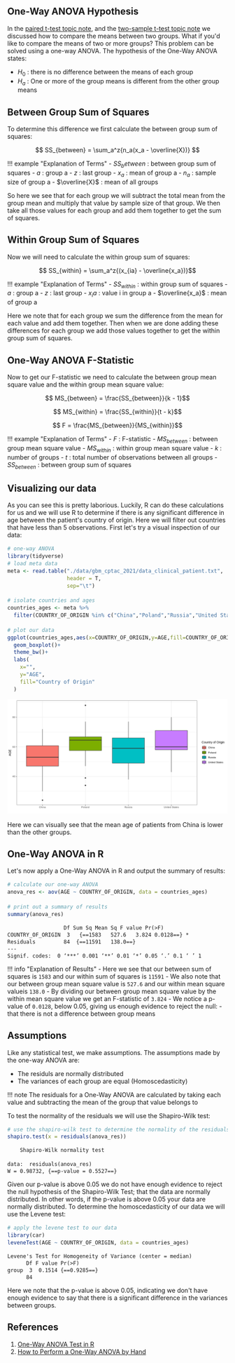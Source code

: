 ## One-Way ANOVA Hypothesis 

In the [paired t-test topic note](paired-t-test.md), and the [two-sample t-test topic note](two-t-test.md) we discussed how to compare the means between
two groups. What if you'd like to compare the means of two or more groups? This problem can be solved using a one-way ANOVA. The hypothesis of the One-Way
ANOVA states:

- $H_0$ : there is no difference between the means of each group
- $H_a$ : One or more of the group means is different from the other group means

## Between Group Sum of Squares

To determine this difference we first calculate the between group sum of squares:

$$ SS_{between} =  \sum_a^z{n_a(x_a - \overline{X})} $$

!!! example "Explanation of Terms"
    - $SS_between$ : between group sum of squares
    - $a$ : group a
    - $z$ : last group
    - $x_a$ : mean of group a
    - $n_a$ : sample size of group a
    - $\overline{X}$ : mean of all groups
    
So here we see that for each group we will subtract the total mean from the group mean and multiply that value by sample size of that group. We then take 
all those values for each group and add them together to get the sum of squares. 

## Within Group Sum of Squares

Now we will need to calculate the within group sum of squares:

$$ SS_{within} = \sum_a^z{(x_{ia} - \overline{x_a})}$$
    
!!! example "Explanation of Terms"
    - $SS_{within}$ : within group sum of squares
    - $a$ : group a
    - $z$ : last group
    - $x_ia$ : value i in group a
    - $\overline{x_a}$ : mean of group a
    
Here we note that for each group we sum the difference from the mean for each value and add them together. Then when we are done adding these differences 
for each group we add those values together to get the within group sum of squares.

## One-Way ANOVA F-Statistic

Now to get our F-statistic we need to calculate the between group mean square value and the within group mean square value:

$$ MS_{between} = \frac{SS_{between}}{k - 1}$$

$$ MS_{within} = \frac{SS_{within}}{t - k}$$

$$ F = \frac{MS_{between}}{MS_{within}}$$

!!! example "Explanation of Terms"
    - $F$ : F-statistic
    - $MS_{between}$ : between group mean square value
    - $MS_{within}$ : within group mean square value
    - $k$ : number of groups
    - $t$ : total number of observations between all groups
    - $SS_{between}$ : between group sum of squares

## Visualizing our data

As you can see this is pretty laborious. Luckily, R can do these calculations for us and we will use R to determine if there is any significant 
difference in age between the patient's country of origin. Here we will filter out countries that have less than 5 observations. First let's try a 
visual inspection of our data:

```R
# one-way ANOVA
library(tidyverse)
# load meta data
meta <- read.table("./data/gbm_cptac_2021/data_clinical_patient.txt",
                   header = T,
                   sep="\t")

# isolate countries and ages
countries_ages <- meta %>%
  filter(COUNTRY_OF_ORIGIN %in% c("China","Poland","Russia","United States"))

# plot our data
ggplot(countries_ages,aes(x=COUNTRY_OF_ORIGIN,y=AGE,fill=COUNTRY_OF_ORIGIN)) +
  geom_boxplot()+
  theme_bw()+
  labs(
    x="",
    y="AGE",
    fill="Country of Origin"
  )
```

![](images/one-anova-groups.png)

Here we can visually see that the mean age of patients from China is lower than the other groups.

## One-Way ANOVA in R

Let's now apply a One-Way ANOVA in R and output the summary of results:

```R
# calculate our one-way ANOVA
anova_res <- aov(AGE ~ COUNTRY_OF_ORIGIN, data = countries_ages)

# print out a summary of results
summary(anova_res)
```

```
                  Df Sum Sq Mean Sq F value Pr(>F)  
COUNTRY_OF_ORIGIN  3   {==1583   527.6   3.824 0.0128==} * 
Residuals         84  {==11591   138.0==}                 
---
Signif. codes:  0 ‘***’ 0.001 ‘**’ 0.01 ‘*’ 0.05 ‘.’ 0.1 ‘ ’ 1
```

!!! info "Explanation of Results"
    - Here we see that our between sum of squares is `1583` and our within sum of squares is `11591`
    - We also note that our between group mean square value is `527.6` and our within mean square valueis `138.0`
    - By dividing our between group mean square value by the within mean square value we get an F-statistic of `3.824`
    - We notice a p-value of `0.0128`, below 0.05, giving us enough evidence to reject the null:
        - that there is not a difference between group means
        
## Assumptions

Like any statistical test, we make assumptions. The assumptions made by the one-way ANOVA are:

- The residuls are normally distributed
- The variances of each group are equal (Homoscedasticity)

!!! note
    The residuals for a One-Way ANOVA are calculated by taking each value and subtracting the mean of the group that value belongs to
    
To test the normality of the residuals we will use the Shapiro-Wilk test:

```R
# use the shapiro-wilk test to determine the normality of the residuals
shapiro.test(x = residuals(anova_res))
```

```
	Shapiro-Wilk normality test

data:  residuals(anova_res)
W = 0.98732, {==p-value = 0.5527==}
```

Given our p-value is above 0.05 we do not have enough evidence to reject the null hypothesis of the Shapiro-Wilk Test; that the data are normally distributed. In other words, if the p-value is above 0.05 your data are normally distributed. To determine the homoscedasticity of our data we will use the Levene test:

```R
# apply the levene test to our data
library(car)
leveneTest(AGE ~ COUNTRY_OF_ORIGIN, data = countries_ages)
```

```
Levene's Test for Homogeneity of Variance (center = median)
      Df F value Pr(>F)
group  3  0.1514 {==0.9285==}
      84  
```

Here we note that the p-value is above 0.05, indicating we don't have enough evidence to say that there is a significant difference in the variances between groups.


## References

1. [One-Way ANOVA Test in R](http://www.sthda.com/english/wiki/one-way-anova-test-in-r)
2. [How to Perform a One-Way ANOVA by Hand](https://www.statology.org/one-way-anova-by-hand/)
